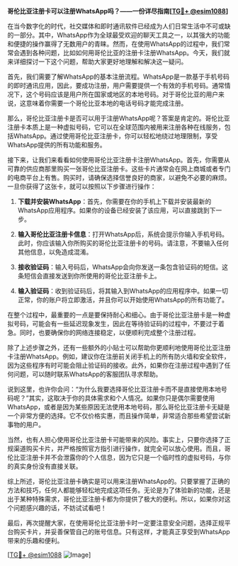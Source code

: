**哥伦比亚注册卡可以注册WhatsApp吗？——一份详尽指南[[TG💪+ @esim1088](https://t.me/s/esim1088)]**

在当今数字化的时代，社交媒体和即时通讯软件已经成为人们日常生活中不可或缺的一部分。其中，WhatsApp作为全球最受欢迎的聊天工具之一，以其强大的功能和便捷的操作赢得了无数用户的青睐。然而，在使用WhatsApp的过程中，我们常常会遇到各种问题，比如如何用哥伦比亚的注册卡注册WhatsApp。今天，我们就来详细探讨一下这个问题，帮助大家更好地理解和解决这一疑问。

首先，我们需要了解WhatsApp的基本注册流程。WhatsApp是一款基于手机号码的即时通讯应用，因此，要成功注册，用户需要提供一个有效的手机号码。通常情况下，这个号码应该是用户所在国家或地区的本地号码。对于哥伦比亚的用户来说，这意味着你需要一个哥伦比亚本地的电话号码才能完成注册。

那么，哥伦比亚注册卡是否可以用于注册WhatsApp呢？答案是肯定的。哥伦比亚注册卡本质上是一种虚拟号码，它可以在全球范围内被用来注册各种在线服务，包括WhatsApp。通过使用哥伦比亚注册卡，你可以轻松地绕过地理限制，享受WhatsApp提供的所有功能和服务。

接下来，让我们来看看如何使用哥伦比亚注册卡注册WhatsApp。首先，你需要从可靠的供应商那里购买一张哥伦比亚注册卡。这些卡片通常会在网上商城或者专门的电商平台上有售。购买时，请确保选择信誉良好的商家，以避免不必要的麻烦。一旦你获得了这张卡，就可以按照以下步骤进行操作：

1. **下载并安装WhatsApp**：首先，你需要在你的手机上下载并安装最新的WhatsApp应用程序。如果你的设备已经安装了该应用，可以直接跳到下一步。

2. **输入哥伦比亚注册卡信息**：打开WhatsApp后，系统会提示你输入手机号码。此时，你应该输入你所购买的哥伦比亚注册卡的号码。请注意，不要输入任何其他信息，以免造成混淆。

3. **接收验证码**：输入号码后，WhatsApp会向你发送一条包含验证码的短信。这条短信会直接发送到你所使用的哥伦比亚注册卡上。

4. **输入验证码**：收到验证码后，将其输入到WhatsApp的应用程序中。如果一切正常，你的账户将立即激活，并且你可以开始使用WhatsApp的所有功能了。

在整个过程中，最重要的一点是要保持耐心和细心。由于哥伦比亚注册卡是一种虚拟号码，可能会有一些延迟现象发生，因此在等待验证码的过程中，不要过于着急。同时，也要确保你的网络连接稳定，以便顺利完成整个注册过程。

除了上述步骤之外，还有一些额外的小贴士可以帮助你更顺利地使用哥伦比亚注册卡注册WhatsApp。例如，建议你在注册前关闭手机上的所有防火墙和安全软件，因为这些程序有时可能会阻止验证码的接收。此外，如果你在注册过程中遇到了任何问题，可以随时联系WhatsApp的客服团队寻求帮助。

说到这里，也许你会问：“为什么我要选择哥伦比亚注册卡而不是直接使用本地号码呢？”其实，这取决于你的具体需求和个人情况。如果你只是偶尔需要使用WhatsApp，或者是因为某些原因无法使用本地号码，那么哥伦比亚注册卡无疑是一个非常方便的选择。它不仅价格实惠，而且操作简单，非常适合那些希望尝试新事物的用户。

当然，也有人担心使用哥伦比亚注册卡可能带来的风险。事实上，只要你选择了正规渠道购买卡片，并严格按照官方指引进行操作，就完全可以放心使用。而且，哥伦比亚注册卡并不会泄露你的个人信息，因为它只是一个临时性的虚拟号码，与你的真实身份没有直接关联。

综上所述，哥伦比亚注册卡确实是可以用来注册WhatsApp的。只要掌握了正确的方法和技巧，任何人都能够轻松地完成这项任务。无论是为了体验新的功能，还是出于某种特殊需求，哥伦比亚注册卡都为你提供了极大的便利。所以，如果你对这个问题感兴趣的话，不妨试试看吧！

最后，再次提醒大家，在使用哥伦比亚注册卡时一定要注意安全问题，选择正规平台购买卡片，并妥善保管自己的账号信息。只有这样，才能真正享受到WhatsApp带来的乐趣和便利。

[[TG💪+ @esim1088](https://t.me/s/esim1088) ![Image](https://i.postimg.cc/4NQfJmqS/Snipaste-2025-05-13-00-14-12.png)]